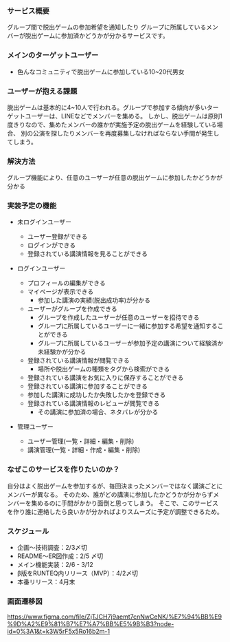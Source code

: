 ### サービス概要
  グループ間で脱出ゲームの参加希望を通知したり
  グループに所属しているメンバーが脱出ゲームに参加済かどうかが分かるサービスです。

### メインのターゲットユーザー
- 色んなコミュニティで脱出ゲームに参加している10~20代男女

### ユーザーが抱える課題
脱出ゲームは基本的に4~10人で行われる。グループで参加する傾向が多いターゲットユーザーは、LINEなどでメンバーを集める。
しかし、脱出ゲームは原則1度きりなので、集めたメンバーの誰かが実施予定の脱出ゲームを経験している場合、
別の公演を探したりメンバーを再度募集しなければならない手間が発生してしまう。

### 解決方法
グループ機能により、任意のユーザーが任意の脱出ゲームに参加したかどうかが分かる

### 実装予定の機能
- 未ログインユーザー
  - ユーザー登録ができる
  - ログインができる
  - 登録されている講演情報を見ることができる

- ログインユーザー
  - プロフィールの編集ができる
  - マイページが表示できる
    - 参加した講演の実績(脱出成功率)が分かる
  - ユーザーがグループを作成できる
    - グループを作成したユーザーが任意のユーザーを招待できる
    - グループに所属しているユーザーに一緒に参加する希望を通知することができる
    - グループに所属しているユーザーが参加予定の講演について経験済か未経験かが分かる
  - 登録されている講演情報が閲覧できる
    - 場所や脱出ゲームの種類をタグから検索ができる
  - 登録されている講演をお気に入りに保存することができる
  - 登録されている講演に参加することができる
  - 参加した講演に成功したか失敗したかを登録できる
  - 登録されている講演情報のレビューが閲覧できる
    - その講演に参加済の場合、ネタバレが分かる

- 管理ユーザー
  - ユーザー管理(一覧・詳細・編集・削除)
  - 講演管理(一覧・詳細・作成・編集・削除)

### なぜこのサービスを作りたいのか？
自分はよく脱出ゲームを参加するが、毎回決まったメンバーではなく講演ごとにメンバーが異なる。
そのため、誰がどの講演に参加したかどうかが分からずメンバーを集めるのに手間がかかり面倒と思ってしまう。
そこで、このサービスを作り誰に連絡したら良いかが分かればよりスムーズに予定が調整できるため。

### スケジュール
- 企画〜技術調査：2/3〆切
- README〜ER図作成：2/5 〆切
- メイン機能実装：2/6 - 3/12
- β版をRUNTEQ内リリース（MVP）：4/2〆切
- 本番リリース：4月末

### 画面遷移図
https://www.figma.com/file/ZjTJCH7j9aemt7cnNwCeNK/%E7%94%BB%E9%9D%A2%E9%81%B7%E7%A7%BB%E5%9B%B3?node-id=0%3A1&t=k3W5rF5x5Ro16b2m-1